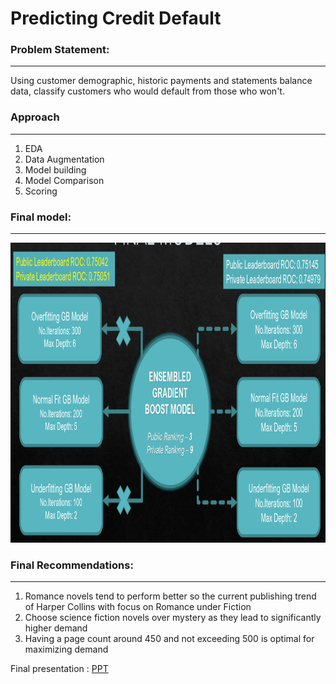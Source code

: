 
# Predicting Credit Default

### Problem Statement: 
<hr>

Using customer demographic, historic payments and statements balance data, classify customers who would default from those who won't. 

### Approach
<hr>

<ol>
  <li> EDA </li>
  <li> Data Augmentation </li>
  <li> Model building </li>
  <li> Model Comparison </li>
  <li> Scoring </li>
</ol>
  

###  Final model:
<hr>

<img src="/Files/final model.png" width="720" height="480" />

### Final Recommendations: 
<hr>

<ol>
  <li> Romance novels tend to perform better so the current publishing trend of Harper Collins with focus on Romance under Fiction </li>
  <li> Choose science fiction novels over mystery as they lead to significantly higher demand </li>
  <li> Having a page count around 450 and not exceeding 500 is optimal for maximizing demand </li> 
</ol>

Final presentation : <a href = "/Files/Credit Default Prediction DM Project.pdf"> PPT </a>






